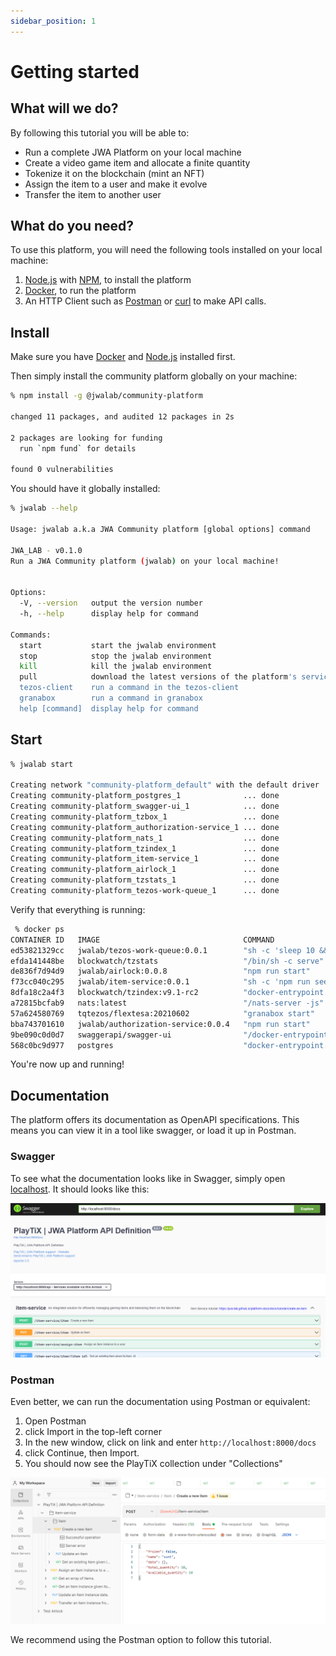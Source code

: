 ```yaml
---
sidebar_position: 1
---
```


# Getting started

## What will we do?
 
By following this tutorial you will be able to:

- Run a complete JWA Platform on your local machine
- Create a video game item and allocate a finite quantity
- Tokenize it on the blockchain (mint an NFT)
- Assign the item to a user and make it evolve
- Transfer the item to another user

## What do you need?

To use this platform, you will need the following tools installed on your local machine:

1. [Node.js](https://nodejs.org/en/) with [NPM](https://www.npmjs.com/), to install the platform
1. [Docker](https://www.docker.com/), to run the platform
1. An HTTP Client such as [Postman](https://www.postman.com/) or [curl](https://curl.se/) to make API calls.

## Install

Make sure you have [Docker](https://docs.docker.com/get-docker/) and [Node.js](https://nodejs.org/en/download/) installed first.

Then simply install the community platform globally on your machine:

```bash
% npm install -g @jwalab/community-platform

changed 11 packages, and audited 12 packages in 2s

2 packages are looking for funding
  run `npm fund` for details

found 0 vulnerabilities
```

You should have it globally installed:

```bash
% jwalab --help

Usage: jwalab a.k.a JWA Community platform [global options] command

JWA_LAB - v0.1.0
Run a JWA Community platform (jwalab) on your local machine!


Options:
  -V, --version   output the version number
  -h, --help      display help for command

Commands:
  start           start the jwalab environment
  stop            stop the jwalab environment
  kill            kill the jwalab environment
  pull            download the latest versions of the platform's services
  tezos-client    run a command in the tezos-client
  granabox        run a command in granabox
  help [command]  display help for command
```

## Start

```bash
% jwalab start

Creating network "community-platform_default" with the default driver
Creating community-platform_postgres_1              ... done
Creating community-platform_swagger-ui_1            ... done
Creating community-platform_tzbox_1                 ... done
Creating community-platform_authorization-service_1 ... done
Creating community-platform_nats_1                  ... done
Creating community-platform_tzindex_1               ... done
Creating community-platform_item-service_1          ... done
Creating community-platform_airlock_1               ... done
Creating community-platform_tzstats_1               ... done
Creating community-platform_tezos-work-queue_1      ... done
```

Verify that everything is running:

```bash
 % docker ps
CONTAINER ID   IMAGE                                COMMAND                  CREATED          STATUS          PORTS                                                                                                                             NAMES
ed53821329cc   jwalab/tezos-work-queue:0.0.1        "sh -c 'sleep 10 && …"   47 seconds ago   Up 34 seconds                                                                                                                                     community-platform_tezos-work-queue_1
efda141448be   blockwatch/tzstats                   "/bin/sh -c serve"       47 seconds ago   Up 46 seconds   8000/tcp, 0.0.0.0:8001->8001/tcp, :::8001->8001/tcp                                                                               community-platform_tzstats_1
de836f7d94d9   jwalab/airlock:0.0.8                 "npm run start"          47 seconds ago   Up 46 seconds   0.0.0.0:8000->8000/tcp, :::8000->8000/tcp                                                                                         community-platform_airlock_1
f73cc040c295   jwalab/item-service:0.0.1            "sh -c 'npm run seed…"   47 seconds ago   Up 47 seconds                                                                                                                                     community-platform_item-service_1
8dfa18c2a4f3   blockwatch/tzindex:v9.1-rc2          "docker-entrypoint.s…"   48 seconds ago   Up 47 seconds   8000/tcp, 0.0.0.0:8002->8002/tcp, :::8002->8002/tcp                                                                               community-platform_tzindex_1
a72815bcfab9   nats:latest                          "/nats-server -js"       49 seconds ago   Up 47 seconds   0.0.0.0:4222->4222/tcp, :::4222->4222/tcp, 0.0.0.0:6222->6222/tcp, :::6222->6222/tcp, 0.0.0.0:8222->8222/tcp, :::8222->8222/tcp   community-platform_nats_1
57a624580769   tqtezos/flextesa:20210602            "granabox start"         49 seconds ago   Up 48 seconds   0.0.0.0:20000->20000/tcp, :::20000->20000/tcp                                                                                     community-platform_tzbox_1
bba743701610   jwalab/authorization-service:0.0.4   "npm run start"          49 seconds ago   Up 47 seconds   0.0.0.0:8999->8999/tcp, :::8999->8999/tcp                                                                                         community-platform_authorization-service_1
9be090c0d0d7   swaggerapi/swagger-ui                "/docker-entrypoint.…"   49 seconds ago   Up 48 seconds   80/tcp, 0.0.0.0:80->8080/tcp, :::80->8080/tcp                                                                                     community-platform_swagger-ui_1
568c0bc9d977   postgres                             "docker-entrypoint.s…"   49 seconds ago   Up 48 seconds   0.0.0.0:5432->5432/tcp, :::5432->5432/tcp                                                                                         community-platform_postgres_1
```

You're now up and running!

## Documentation

The platform offers its documentation as OpenAPI specifications.
This means you can view it in a tool like swagger, or load it up in Postman.

### Swagger

To see what the documentation looks like in Swagger, simply open [localhost](http://localhost/). It should looks like this:

![swagger](../../assets/openapi-specifications.png)

### Postman

Even better, we can run the documentation using Postman or equivalent:

1. Open Postman
2. click Import in the top-left corner
3. In the new window, click on link and enter `http://localhost:8000/docs`
4. click Continue, then Import.
5. You should now see the PlayTiX collection under "Collections"

![postman](../../assets/postman-docs.png)

We recommend using the Postman option to follow this tutorial.